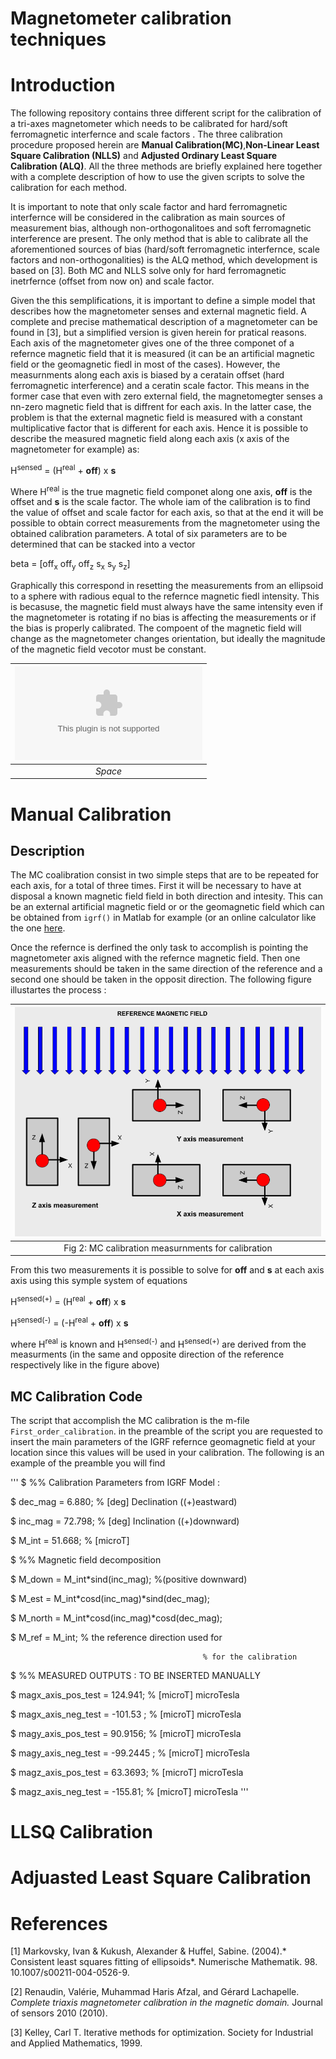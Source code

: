 # Magnetometer calibration techniques

# Introduction
The following repository contains three different script for the calibration of a tri-axes magnetometer which needs to be calibrated for hard/soft ferromagnetic interfernce and scale factors .
The three calibration procedure proposed herein are **Manual Calibration(MC)**,**Non-Linear Least Square Calibration (NLLS)** and **Adjusted Ordinary Least Square Calibration (ALQ)**.
All the three methods are briefly explained here together with a complete description of how to use the given scripts to solve the calibration for each method.

It is important to note that only scale factor and hard ferromagnetic interfernce will be considered in the calibration as main sources of measurement bias, although non-orthogonalitoes 
and soft ferromagnetic interference are present. The only method that is able to calibrate all the aforementioned sources of bias (hard/soft ferromagnetic interfernce, scale factors and 
non-orthogonalities) is the ALQ method, which development is based on [3]. Both MC and NLLS solve only for hard ferromagnetic inetrfernce (offset from now on) and scale factor.

Given the this semplifications, it is important to define a simple model that describes how the magnetometer senses and external magnetic field. A complete and precise mathematical description of a magnetometer can be found in [3], but a simplified version is given herein for pratical reasons. Each axis of the magnetometer gives one of the three componet of a refernce magnetic field that it is measured (it can be an artificial magnetic field or the geomagnetic fiedl in most of the cases). However, the measurnments along each axis is biased by a ceratain offset (hard ferromagnetic interference) and a ceratin scale factor. This means in the former case that even with zero external field, the magnetomegter senses a nn-zero magnetic field that is diffrent for each axis. In the latter case, the problem is that the external magnetic field is measured with a constant multiplicative factor that is different for each axis. Hence it is possible to describe the measured magnetic field along each axis (x axis of the magnetometer for example) as:

H<sup>sensed</sup> = (H<sup>real</sup> + **off**) x **s**
  
Where H<sup>real</sup> is the true magnetic field componet along one axis, **off** is the offset and **s** is the scale factor. The whole iam of the calibration is to find the value of offset and scale factor for each axis, so that at the end it will be possible to obtain correct measurements from the magnetometer using the obtained calibration parameters. A total of six parameters are to be determined that can be stacked into a vector 

beta = [off<sub>x</sub> off<sub>y</sub> off<sub>z</sub> s<sub>x</sub> s<sub>y</sub> s<sub>z</sub>]

Graphically this correspond in resetting the measurements from an ellipsoid to a sphere with radious equal to the refernce magnetic fiedl intensity. This is becasuse, the magnetic field must always have the same intensity even if the magnetometer is rotating if no bias is affecting the measurements or if the bias is properly calibrated. The compoent of the magnetic field will change as the magnetometer changes orientation, but ideally the magnitude of the magnetic field vecotor must be constant.

|![scatter](images/Mist_scatter.eps)|
|:--:| 
| *Space* |
  
# Manual Calibration

## Description
 
The MC coalibration consist in two simple steps that are to be repeated for each axis, for a total of three times. First it will be necessary to have at disposal a known magnetic field field in both direction and intesity. This can be an external artificial magnetic field or or the geomagnetic field which can be obtained from <code>igrf()</code> in Matlab for example (or an online calculator like the one [here](http://www.geomag.bgs.ac.uk/data_service/models_compass/igrf_calc.html).

Once the refernce is derfined the only task to accomplish is pointing the magnetometer axis aligned with the refernce magnetic field. Then one measurements should be taken in the same direction of the reference and a second one should be taken in the opposit direction. The following figure illustartes the process :


|![Skectch](images/new_cal.png)|
|:--:| 
| Fig 2: MC calibration measurnments for calibration|

From this two measurements it is possible to solve for **off** and **s** at each axis axis using this symple system of equations 

H<sup>sensed(+)</sup> = (H<sup>real</sup> + **off**) x **s**

H<sup>sensed(-)</sup> = (-H<sup>real</sup> + **off**) x **s**

where H<sup>real</sup> is known and H<sup>sensed(-)</sup> and H<sup>sensed(+)</sup> are derived from the measurments (in the same and opposite direction of the reference respectively like in the figure above)


## MC Calibration Code
The script that accomplish the MC calibration is the m-file <code>First_order_calibration</code>. in the preamble of the script you are requested to insert the main parameters of the IGRF refernce geomagnetic field at your location since this values will be used in your calibration.
The following is an example of the preamble you will find
  
'''
$ %%  Calibration  Parameters from IGRF Model :

$ dec_mag = 6.880;                % [deg] Declination ((+)eastward) 

$ inc_mag = 72.798;               % [deg] Inclination ((+)downward)

$ M_int   = 51.668;               % [microT]                           

$ %% Magnetic field decomposition

$ M_down  = M_int*sind(inc_mag);                 %(positive downward)

$ M_est   = M_int*cosd(inc_mag)*sind(dec_mag);

$ M_north = M_int*cosd(inc_mag)*cosd(dec_mag);

$ M_ref   = M_int;                               % the reference direction used for

                                               % for the calibration
$ %% MEASURED OUTPUTS : TO BE INSERTED MANUALLY

$ magx_axis_pos_test =    124.941;    % [microT] microTesla

$ magx_axis_neg_test =    -101.53 ;   % [microT] microTesla

$ magy_axis_pos_test =    90.9156;    % [microT] microTesla

$ magy_axis_neg_test =   -99.2445 ;   % [microT] microTesla

$ magz_axis_pos_test =    63.3693;    % [microT] microTesla

$ magz_axis_neg_test =   -155.81;     % [microT] microTesla
'''



  



# LLSQ Calibration 

# Adjuasted Least Square Calibration






# References

[1] Markovsky, Ivan & Kukush, Alexander & Huffel, Sabine. (2004).* Consistent least squares fitting of ellipsoids*. Numerische Mathematik. 98. 10.1007/s00211-004-0526-9. 

[2] Renaudin, Valérie, Muhammad Haris Afzal, and Gérard Lachapelle. *Complete triaxis magnetometer calibration in the magnetic domain.* Journal of sensors 2010 (2010).

[3] Kelley, Carl T. Iterative methods for optimization. Society for Industrial and Applied Mathematics, 1999.
